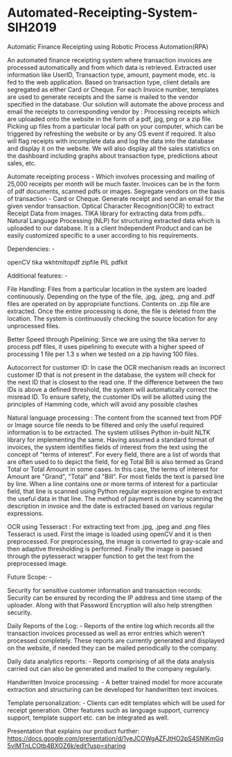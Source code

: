 # Automated-Receipting-System-SIH2019
Automatic Finance Receipting using Robotic Process Automation(RPA)

An automated finance receipting system where transaction invoices are processed automatically and from which data is retrieved. Extracted user information like UserID, Transaction type, amount, payment mode, etc. is fed to the web application. Based on transaction type, client details are segregated as either Card or Cheque. For each Invoice number, templates are used to generate receipts and the same is mailed to the vendor specified in the database. Our solution will automate the above process and email the receipts to corresponding vendor by :
Processing receipts which are uploaded onto the website in the form of a pdf, jpg, png or a zip file.
Picking up files from a particular local path on your computer, which can be triggered by refreshing the website or by any OS event if required. 
It also will flag receipts with incomplete data and log the data into the database and display it on the website. We will also display all the sales statistics on the dashboard including graphs about transaction type, predictions about sales, etc. 

Automate receipting process - Which involves processing and mailing of 25,000 receipts per month will be much faster.
Invoices can be in the form of pdf documents, scanned pdfs or images.
Segregate vendors on the basis of transaction - Card or Cheque.
Generate receipt and send an email for the given vendor transaction.
Optical Character Recognition(OCR) to extract Receipt Data from images.
TIKA library for extracting data from pdfs..
Natural Language Processing (NLP) for structuring extracted data which is uploaded to our database.
It is a client Independent Product and can be easily customized specific to a user according to his requirements.

Dependencies: -

openCV
tika
wkhtmltopdf
zipfile
PIL
pdfkit

Additional features: -

File Handling:
Files from a particular location in the system are loaded continuously. Depending on the type of the file, .jpg, .jpeg, .png and .pdf files are operated on by appropriate functions. Contents on .zip file are extracted. Once the entire processing is done, the file is deleted from the location. The system is continuously checking the source location for any unprocessed files.

Better Speed through Pipelining:
Since we are using the tika server to process pdf files, it uses pipelining to execute with a higher speed of processing 1 file per 1.3 s when we tested on a zip having 100 files.

Autocorrect for customer ID:
In case the OCR mechanism reads an incorrect customer ID that is not present in the database, the system will check for the next ID that is closest to the read one. If the difference between the two IDs is above a defined threshold, the system will automatically correct the misread ID. To ensure safety, the customer IDs will be allotted using the principles of Hamming code, which will avoid any possible clashes

Natural language processing : 
The content from the scanned text from PDF or Image source file needs to be filtered and only the useful required information is to be extracted. The system utilises Python in-built  NLTK library for implementing the same. Having assumed a standard format of invoices, the system identifies fields of interest from the text using the concept of "terms of interest". For every field, there are a list of words that are often used to to depict the field, for eg Total Bill is also termed as Grand Total or Total Amount  in some cases. In this case, the terms of interest for Amount are "Grand", "Total" and "Bill". For most fields the text is parsed line by line. When a line contains one or more terms of interest for a particular field, that line is scanned using Python regular expression engine to extract the useful data in that line. The method of payment is done by scanning the description in invoice and the date is extracted based on various  regular expressions.

OCR using Tesseract :
For extracting text from .jpg, .jpeg and .png files Tesseract is used. First the image is loaded using openCV and it is then preprocessed. For preprocessing, the image is converted to gray-scale and then adaptive thresholding is performed. Finally the image is passed through the pytesseract wrapper function to get the text from the preprocessed image.

Future Scope: -

Security for sensitive customer information and transaction records:
Security can be ensured by recording the IP address and time stamp of the uploader. Along with that Password Encryption will also help strengthen security.

Daily Reports of the Log: -
Reports of the entire log which records all the transaction invoices processed as well as error entries which weren’t processed completely. These reports are currently generated and displayed on the website, if needed they can be mailed periodically to the company.

Daily data analytics reports: -
Reports comprising of all the data analysis carried out can also be generated and mailed to the company regularly.

Handwritten Invoice processing: -
A better trained model for more accurate extraction and structuring can be developed for handwritten text invoices.

Template personalization: -
Clients can edit templates which will be used for receipt generation. Other features such as language support, currency support, template support etc. can be integrated as well.

Presentation that explains our product further: 
https://docs.google.com/presentation/d/1yeJCOWgAZFJtHO2pS4SNIKmGq5vIMTnLCOtb4BXOZ6k/edit?usp=sharing 

